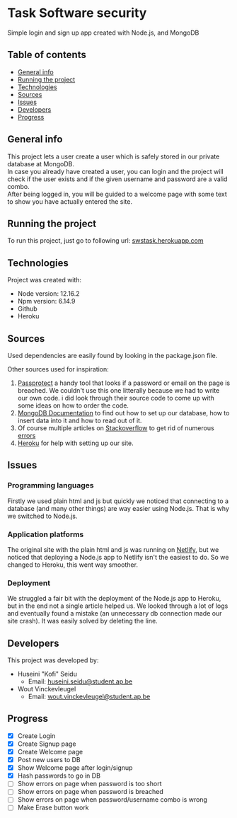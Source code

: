 # Task Software security
Simple login and sign up app created with Node.js, and MongoDB

## Table of contents
* [General info](#general-info)
* [Running the project](#running-the-project)
* [Technologies](#technologies)
* [Sources](#sources)
* [Issues](#issues)
* [Developers](#developers)
* [Progress](#progress)

## General info
This project lets a user create a user which is safely stored in our private database at MongoDB.<br />
In case you already have created a user, you can login and the project will check if the user exists and if the given username and password are a valid combo.<br />
After being logged in, you will be guided to a welcome page with some text to show you have actually entered the site.

## Running the project
To run this project, just go to following url:
[swstask.herokuapp.com](https://swstask.herokuapp.com)

## Technologies
Project was created with:
* Node version: 12.16.2
* Npm version: 	6.14.9
* Github
* Heroku

## Sources
Used dependencies are easily found by looking in the package.json file.

Other sources used for inspiration:<br />
1. [Passprotect](https://github.com/OktaSecurityLabs/passprotect-js) a handy tool that looks if a password or email on the page is breached.
We couldn't use this one litterally because we had to write our own code. i did look through their source code to come up with some ideas on how to order the code.
2. [MongoDB Documentation](https://docs.atlas.mongodb.com) to find out how to set up our database, how to insert data into it and how to read out of it.
3. Of course multiple articles on [Stackoverflow](https://stackoverflow.com/) to get rid of numerous [errors](#issues)
4. [Heroku](https://devcenter.heroku.com/categories/nodejs-support) for help with setting up our site.

## Issues
### Programming languages
Firstly we used plain html and js but quickly we noticed that connecting to a database (and many other things) are way easier using Node.js.
That is why we switched to Node.js.
### Application platforms
The original site with the plain html and js was running on [Netlify](https://www.netlify.com/), but we noticed that deploying a Node.js app to Netlify isn't the easiest to do. So we changed to Heroku, this went way smoother.
### Deployment
We struggled a fair bit with the deployment of the Node.js app to Heroku, but in the end not a single article helped us. We looked through a lot of logs and eventually found a mistake (an unnecessary db connection made our site crash). It was easily solved by deleting the line.

## Developers
This project was developed by:<br />
* Huseini "Kofi" Seidu
	* Email: huseini.seidu@student.ap.be
* Wout Vinckevleugel
	* Email: wout.vinckevleugel@student.ap.be

## Progress
- [x] Create Login 
- [x] Create Signup page
- [x] Create Welcome page
- [x] Post new users to DB
- [x] Show Welcome page after login/signup
- [x] Hash passwords to go in DB
- [ ] Show errors on page when password is too short
- [ ] Show errors on page when password is breached
- [ ] Show errors on page when password/username combo is wrong
- [ ] Make Erase button work
